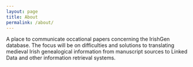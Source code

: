 ```yaml
---
layout: page
title: About
permalink: /about/
---
```


A place to communicate occational papers concerning the IrishGen
database. The focus will be on difficulties and solutions to
translating medieval Irish genealogical information from manuscript
sources to Linked Data and other information retrieval systems.

